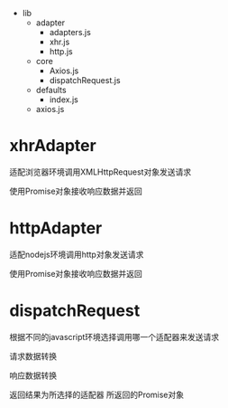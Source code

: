 - lib
  - adapter
    - adapters.js
    - xhr.js
    - http.js
  - core
    - Axios.js
    - dispatchRequest.js
  - defaults
    - index.js
  - axios.js



# xhrAdapter

适配浏览器环境调用XMLHttpRequest对象发送请求

使用Promise对象接收响应数据并返回



# httpAdapter

适配nodejs环境调用http对象发送请求

使用Promise对象接收响应数据并返回



# dispatchRequest

根据不同的javascript环境选择调用哪一个适配器来发送请求

请求数据转换

响应数据转换

返回结果为所选择的适配器 所返回的Promise对象